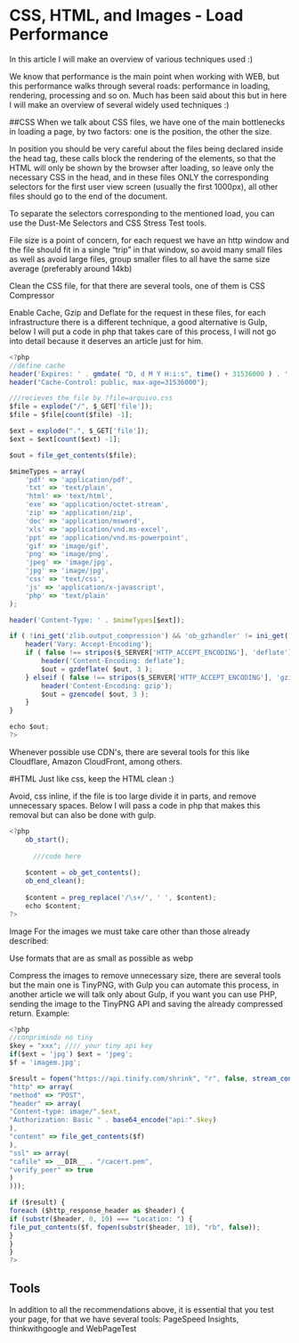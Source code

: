 # CSS, HTML, and Images - Load Performance

In this article I will make an overview of various techniques used :)

We know that performance is the main point when working with WEB, but this performance walks through several roads: performance in loading, rendering, processing and so on. Much has been said about this but in here I will make an overview of several widely used techniques :)

##CSS
When we talk about CSS files, we have one of the main bottlenecks in loading a page, by two factors: one is the position, the other the size.

In position you should be very careful about the files being declared inside the head tag, these calls block the rendering of the elements, so that the HTML will only be shown by the browser after loading, so leave only the necessary CSS in the head, and in these files ONLY the corresponding selectors for the first user view screen (usually the first 1000px), all other files should go to the end of the document.

To separate the selectors corresponding to the mentioned load, you can use the Dust-Me Selectors and CSS Stress Test tools.

File size is a point of concern, for each request we have an http window and the file should fit in a single “trip” in that window, so avoid many small files as well as avoid large files, group smaller files to all have the same size average (preferably around 14kb)

Clean the CSS file, for that there are several tools, one of them is CSS Compressor

Enable Cache, Gzip and Deflate for the request in these files, for each infrastructure there is a different technique, a good alternative is Gulp, below I will put a code in php that takes care of this process, I will not go into detail because it deserves an article just for him.

```javascript
<?php
//define cache
header('Expires: ' . gmdate( "D, d M Y H:i:s", time() + 31536000 ) . ' GMT');
header("Cache-Control: public, max-age=31536000");

///recieves the file by ?file=arquivo.css
$file = explode("/", $_GET['file']);
$file = $file[count($file) -1];

$ext = explode(".", $_GET['file']);
$ext = $ext[count($ext) -1];

$out = file_get_contents($file);

$mimeTypes = array(
	'pdf' => 'application/pdf',
	'txt' => 'text/plain',
	'html' => 'text/html',
	'exe' => 'application/octet-stream',
	'zip' => 'application/zip',
	'doc' => 'application/msword',
	'xls' => 'application/vnd.ms-excel',
	'ppt' => 'application/vnd.ms-powerpoint',
	'gif' => 'image/gif',
	'png' => 'image/png',
	'jpeg' => 'image/jpg',
	'jpg' => 'image/jpg',
	'css' => 'text/css',
	'js' => 'application/x-javascript',
	'php' => 'text/plain'
);

header('Content-Type: ' . $mimeTypes[$ext]);

if ( !ini_get('zlib.output_compression') && 'ob_gzhandler' != ini_get('output_handler') && isset($_SERVER['HTTP_ACCEPT_ENCODING']) ) {
	header('Vary: Accept-Encoding');
	if ( false !== stripos($_SERVER['HTTP_ACCEPT_ENCODING'], 'deflate') && function_exists('gzdeflate')) {
		header('Content-Encoding: deflate');
		$out = gzdeflate( $out, 3 );
	} elseif ( false !== stripos($_SERVER['HTTP_ACCEPT_ENCODING'], 'gzip') && function_exists('gzencode') ) {
		header('Content-Encoding: gzip');
		$out = gzencode( $out, 3 );
	}
}

echo $out;
?>
```


Whenever possible use CDN's, there are several tools for this like Cloudflare, Amazon CloudFront, among others.

#HTML Just like css, keep the HTML clean :)

Avoid, css inline, if the file is too large divide it in parts, and remove unnecessary spaces. Below I will pass a code in php that makes this removal but can also be done with gulp.

```javascript
<?php
    ob_start();
	
	  ///code here
	
    $content = ob_get_contents();
    ob_end_clean();
  
    $content = preg_replace('/\s+/', ' ', $content); 
	echo $content;
?>
```

Image For the images we must take care other than those already described:

Use formats that are as small as possible as webp

Compress the images to remove unnecessary size, there are several tools but the main one is TinyPNG, with Gulp you can automate this process, in another article we will talk only about Gulp, if you want you can use PHP, sending the image to the TinyPNG API and saving the already compressed return. Example:

```javascript
<?php
//conprimindo no tiny
$key = "xxx"; //// your tiny api key
if($ext = 'jpg') $ext = 'jpeg';
$f = 'imagem.jpg';

$result = fopen("https://api.tinify.com/shrink", "r", false, stream_context_create(array(
"http" => array(
"method" => "POST",
"header" => array(
"Content-type: image/".$ext,
"Authorization: Basic " . base64_encode("api:".$key)
),
"content" => file_get_contents($f)
),
"ssl" => array(
"cafile" => __DIR__ . "/cacert.pem",
"verify_peer" => true
)
)));			    

if ($result) {
foreach ($http_response_header as $header) { 
if (substr($header, 0, 10) === "Location: ") {
file_put_contents($f, fopen(substr($header, 10), "rb", false));
}
}
}
?>
```

## Tools
In addition to all the recommendations above, it is essential that you test your page, for that we have several tools: PageSpeed Insights, thinkwithgoogle and WebPageTest